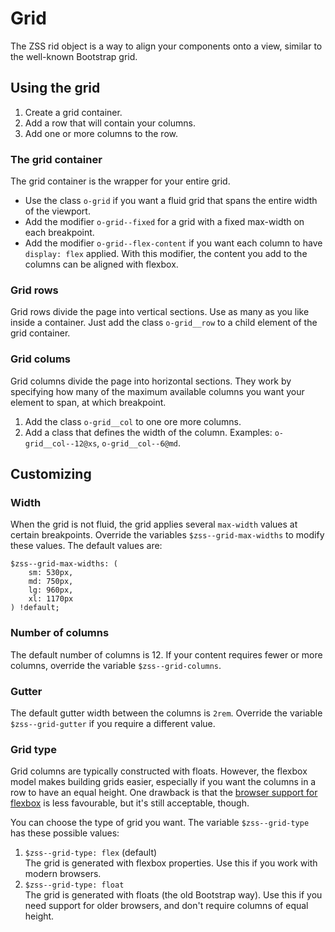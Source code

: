 # Grid

The ZSS rid object is a way to align your components onto a view, similar to the well-known Bootstrap grid.

## Using the grid

1. Create a grid container.
2. Add a row that will contain your columns.
3. Add one or more columns to the row.

### The grid container

The grid container is the wrapper for your entire grid.

- Use the class `o-grid` if you want a fluid grid that spans the entire width of the viewport.
- Add the modifier `o-grid--fixed` for a grid with a fixed max-width on each breakpoint.
- Add the modifier `o-grid--flex-content` if you want each column to have `display: flex` applied. With this modifier, the content you add to the columns can be aligned with flexbox.

### Grid rows

Grid rows divide the page into vertical sections. Use as many as you like inside a container. Just add the class `o-grid__row` to a child element of the grid container.

### Grid colums

Grid columns divide the page into horizontal sections. They work by specifying how many of the maximum available columns you want your element to span, at which breakpoint.

1. Add the class `o-grid__col` to one ore more columns.
2. Add a class that defines the width of the column. Examples: `o-grid__col--12@xs`, `o-grid__col--6@md`.

## Customizing

### Width

When the grid is not fluid, the grid applies several `max-width` values at certain breakpoints. Override the variables `$zss--grid-max-widths` to modify these values. The default values are:

```
$zss--grid-max-widths: (
    sm: 530px,
    md: 750px,
    lg: 960px,
    xl: 1170px
) !default;
```

### Number of columns

The default number of columns is 12. If your content requires fewer or more columns, override the variable `$zss--grid-columns`.

### Gutter

The default gutter width between the columns is `2rem`. Override the variable `$zss--grid-gutter` if you require a different value.

### Grid type

Grid columns are typically constructed with floats. However, the flexbox model makes building grids easier, especially if you want the columns in a row to have an equal height. One drawback is that the [browser support for flexbox](http://caniuse.com/#search=flexbox) is less favourable, but it's still acceptable, though.

You can choose the type of grid you want. The variable `$zss--grid-type` has these possible values:

1. `$zss--grid-type: flex` (default)   
The grid is generated with flexbox properties. Use this if you work with modern browsers.
2. `$zss--grid-type: float`   
The grid is generated with floats (the old Bootstrap way). Use this if you need support for older browsers, and don't require columns of equal height.
